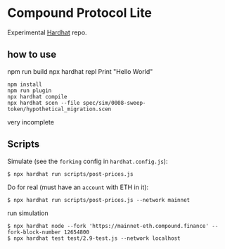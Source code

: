 # Compound Protocol Lite

Experimental [Hardhat](https://hardhat.org/) repo.

## how to use

npm run build
npx hardhat repl Print \"Hello World\"


```
npm install
npm run plugin
npx hardhat compile
npx hardhat scen --file spec/sim/0008-sweep-token/hypothetical_migration.scen
```

very incomplete


## Scripts

Simulate (see the `forking` config in `hardhat.config.js`):

```
$ npx hardhat run scripts/post-prices.js
```

Do for real (must have an `account` with ETH in it):

```
$ npx hardhat run scripts/post-prices.js --network mainnet
```


run simulation
```
$ npx hardhat node --fork 'https://mainnet-eth.compound.finance' --fork-block-number 12654800
$ npx hardhat test test/2.9-test.js --network localhost
```
